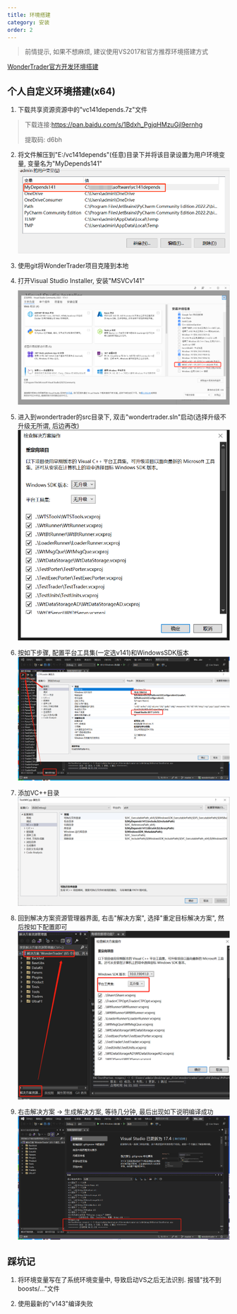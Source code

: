```yaml
---
title: 环境搭建
category: 安装
order: 2
---
```


> 前情提示, 如果不想麻烦, 建议使用VS2017和官方推荐环境搭建方式

[WonderTrader官方开发环境搭建](https://wondertrader.github.io/#/devenv)

## 个人自定义环境搭建(x64)
1. 下载共享资源资源中的"vc141depends.7z"文件

> 下载连接:https://pan.baidu.com/s/1Bdxh_PgjqHMzuGjl9ernhg
> 
> 提取码: d6bh

2. 将文件解压到"E:/vc141depends"(任意)目录下并将该目录设置为用户环境变量, 变量名为"MyDepends141"
![](../../images/202211212357.png)

3. 使用git将WonderTrader项目克隆到本地

4. 打开Visual Studio Installer, 安装"MSVCv141"
![](../../images/202211220042.png)

5. 进入到wondertrader的src目录下, 双击"wondertrader.sln"启动(选择升级不升级无所谓, 后边再改)
![](../../images/202211212333.png)

6. 按如下步骤, 配置平台工具集(一定选v141)和WindowsSDK版本
![](../../images/202211220050.png)

7. 添加VC++目录
![](../../images/202302041834.png)

8. 回到解决方案资源管理器界面, 右击"解决方案", 选择"重定目标解决方案", 然后按如下配置即可
![](../../images/202211220054.png)

9. 右击解决方案 -> 生成解决方案, 等待几分钟, 最后出现如下说明编译成功
![](../../images/202211220057.png)

## 踩坑记
1. 将环境变量写在了系统环境变量中, 导致启动VS之后无法识别. 报错"找不到boosts/..."文件

2. 使用最新的"v143"编译失败